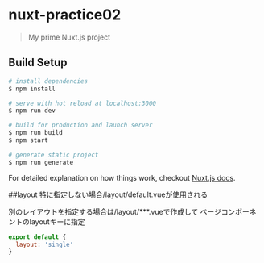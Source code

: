 # nuxt-practice02

> My prime Nuxt.js project

## Build Setup

``` bash
# install dependencies
$ npm install

# serve with hot reload at localhost:3000
$ npm run dev

# build for production and launch server
$ npm run build
$ npm start

# generate static project
$ npm run generate
```

For detailed explanation on how things work, checkout [Nuxt.js docs](https://nuxtjs.org).

##layout
特に指定しない場合/layout/default.vueが使用される

別のレイアウトを指定する場合は/layout/***.vueで作成して
ページコンポーネントのlayoutキーに指定

```javascript
export default {
  layout: 'single'
}
```
